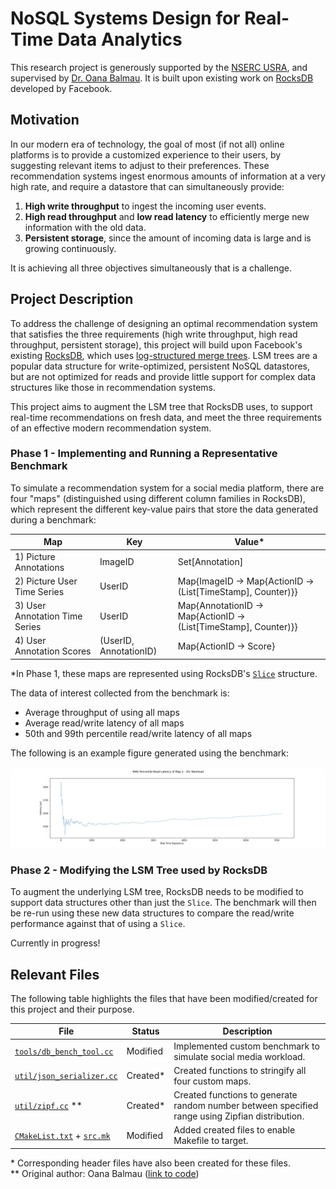 # NoSQL Systems Design for Real-Time Data Analytics

This research project is generously supported by the [NSERC USRA](https://www.nserc-crsng.gc.ca/students-etudiants/ug-pc/usra-brpc_eng.asp), and supervised by [Dr. Oana Balmau](https://sites.google.com/view/oanabalmau). It is built upon existing work on [RocksDB](https://github.com/facebook/rocksdb) developed by Facebook.

## Motivation

In our modern era of technology, the goal of most (if not all) online platforms is to provide a customized experience to their users, by suggesting relevant items to adjust to their preferences. These recommendation systems ingest enormous amounts of information at a very high rate, and require a datastore that can simultaneously provide:

1. **High write throughput** to ingest the incoming user events.
2. **High read throughput** and **low read latency** to efficiently merge new information with the old data.
3. **Persistent storage**, since the amount of incoming data is large and is growing continuously.

It is achieving all three objectives simultaneously that is a challenge.

## Project Description

To address the challenge of designing an optimal recommendation system that satisfies the three requirements (high write throughput, high read throughput, persistent storage), this project will build upon Facebook's existing [RocksDB](https://github.com/facebook/rocksdb), which uses [log-structured merge trees](https://en.wikipedia.org/wiki/Log-structured_merge-tree). LSM trees are a popular data structure for write-optimized, persistent NoSQL datastores, but are not optimized for reads and provide little support for complex data structures like those in recommendation systems.

This project aims to augment the LSM tree that RocksDB uses, to support real-time recommendations on fresh data, and meet the three requirements of an effective modern recommendation system.

### Phase 1 - Implementing and Running a Representative Benchmark

To simulate a recommendation system for a social media platform, there are four "maps" (distinguished using different column families in RocksDB), which represent the different key-value pairs that store the data generated during a benchmark:

| Map                            | Key                    | Value\*                                                                    |
| ------------------------------ | ---------------------- | -------------------------------------------------------------------------- |
| 1) Picture Annotations         | ImageID                | Set[Annotation]                                                            |
| 2) Picture User Time Series    | UserID                 | Map{ImageID &#8594; Map{ActionID &#8594; (List[TimeStamp], Counter)}}      |
| 3) User Annotation Time Series | UserID                 | Map{AnnotationID &#8594; Map{ActionID &#8594; (List[TimeStamp], Counter)}} |
| 4) User Annotation Scores      | (UserID, AnnotationID) | Map{ActionID &#8594; Score}                                                |

\*In Phase 1, these maps are represented using RocksDB's [`Slice`](https://github.com/facebook/rocksdb/wiki/Basic-Operations#slice) structure.

The data of interest collected from the benchmark is:

- Average throughput of using all maps
- Average read/write latency of all maps
- 50th and 99th percentile read/write latency of all maps

The following is an example figure generated using the benchmark: <br><br>
![Map2 99th Percentile Figure](https://github.com/BriannHu/NSERC_Project/blob/master/figures/Map2_Read_2hr_99th_Percentile.png)

### Phase 2 - Modifying the LSM Tree used by RocksDB

To augment the underlying LSM tree, RocksDB needs to be modified to support data structures other than just the `Slice`. The benchmark will then be re-run using these new data structures to compare the read/write performance against that of using a `Slice`.

Currently in progress!

## Relevant Files

The following table highlights the files that have been modified/created for this project and their purpose.

| File                                                       | Status    | Description                                                                                     |
| ---------------------------------------------------------- | --------- | ----------------------------------------------------------------------------------------------- |
| [`tools/db_bench_tool.cc`](./tools/db_bench_tool.cc)       | Modified  | Implemented custom benchmark to simulate social media workload.                                 |
| [`util/json_serializer.cc`](./util/json_serializer.cc)     | Created\* | Created functions to stringify all four custom maps.                                            |
| [`util/zipf.cc`](./util/zipf.cc) \*\*                      | Created\* | Created functions to generate random number between specified range using Zipfian distribution. |
| [`CMakeList.txt`](./CMakeLists.txt) + [`src.mk`](./src.mk) | Modified  | Added created files to enable Makefile to target.                                               |

\* Corresponding header files have also been created for these files. <br>
\*\* Original author: Oana Balmau ([link to code](https://github.com/theoanab/SILK-USENIXATC2019/blob/master/util/zipf.cc))

